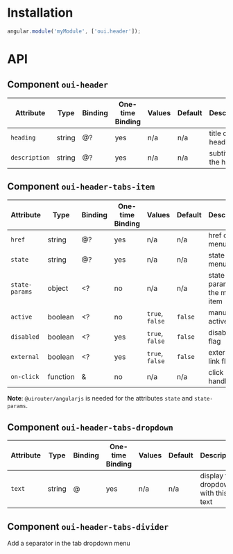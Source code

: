 # Installation

```js
angular.module('myModule', ['oui.header']);
```

# API

## Component `oui-header`

| Attribute     | Type     | Binding    | One-time Binding  | Values    | Default   | Description
| ----          | ----     | ----       | ----              | ----      | ----      | ----
| `heading`     | string   | @?         | yes               | n/a       | n/a       | title of the header
| `description` | string   | @?         | yes               | n/a       | n/a       | subtitle of the header

## Component `oui-header-tabs-item`

| Attribute       | Type      | Binding   | One-time Binding  | Values            | Default   | Description
| ----            | ----      | ----      | ----              | ----              | ----      | ----
| `href`          | string    | @?        | yes               | n/a               | n/a       | href of the menu item
| `state`         | string    | @?        | yes               | n/a               | n/a       | state of the menu item
| `state-params`  | object    | <?        | no                | n/a               | n/a       | state params of the menu item
| `active`        | boolean   | <?        | no                | `true`, `false`   | `false`   | manual active flag
| `disabled`      | boolean   | <?        | yes               | `true`, `false`   | `false`   | disabled flag
| `external`      | boolean   | <?        | yes               | `true`, `false`   | `false`   | external link flag
| `on-click`      | function  | &         | no                | n/a               | n/a       | click handler

**Note**: `@uirouter/angularjs` is needed for the attributes `state` and `state-params`.

## Component `oui-header-tabs-dropdown`

| Attribute       | Type      | Binding   | One-time Binding  | Values            | Default   | Description
| ----            | ----      | ----      | ----              | ----              | ----      | ----
| `text`          | string    | @         | yes               | n/a               | n/a       | display the dropdown with this text

## Component `oui-header-tabs-divider`

Add a separator in the tab dropdown menu
